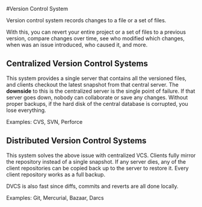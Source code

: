 #Version Control System

Version control system records changes to a file or a set of files.

With this, you can revert your entire project or a set of files to a previous version, compare changes over time, see who modified which changes, when was an issue introduced, who caused it, and more. 

## Centralized Version Control Systems

This system provides a single server that contains all the versioned files, and clients checkout the latest snapshot from that central server. The **downside** to this is the centralized server is the single point of failure. If that server goes down, nobody can collaborate or save any changes. Without proper backups, if the hard disk of the central database is corrupted, you lose everything. 

Examples: CVS, SVN, Perforce

## Distributed Version Control Systems

This system solves the above issue with centralized VCS. Clients fully mirror the repository instead of a single snapshot. If any server dies, any of the client repositories can be copied back up to the server to restore it. Every client repository works as a full backup.

DVCS is also fast since diffs, commits and reverts are all done locally.

Examples: Git, Mercurial, Bazaar, Darcs
